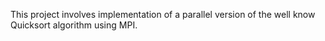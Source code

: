 This project involves implementation of a parallel version of the well know Quicksort algorithm using MPI.
